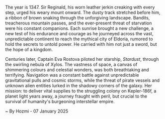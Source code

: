 
The year is 1347.  Sir Reginald, his worn leather jerkin creaking with every step, urged his weary mount onward. The dusty track stretched before him, a ribbon of brown snaking through the unforgiving landscape.  Bandits, treacherous mountain passes, and the ever-present threat of starvation were his constant companions.  Each sunrise brought a new challenge, a new test of his endurance and courage as he journeyed across the vast, unpredictable continent to reach the mythical city of Eldoria, rumored to hold the secrets to untold power.  He carried with him not just a sword, but the hope of a kingdom.

Centuries later, Captain Eva Rostova piloted her starship, *Stardust*, through the swirling nebula of Xylos.  The vastness of space, a canvas of shimmering colours and celestial wonders, was both breathtaking and terrifying.  Navigation was a constant battle against unpredictable gravitational pulls and cosmic storms, while the threat of pirate vessels and unknown alien entities lurked in the shadowy corners of the galaxy.  Her mission: to deliver vital supplies to the struggling colony on Kepler-186f, a planet light years away, a journey fraught with peril, but crucial to the survival of humanity's burgeoning interstellar empire.

~ By Hozmi - 07 January 2025
